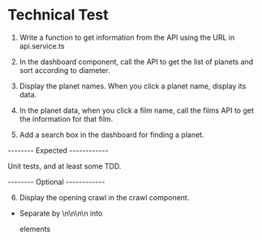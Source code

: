 # Technical Test

1. Write a function to get information from the API using the URL in api.service.ts

2. In the dashboard component, call the API to get the list of planets and sort according to diameter.

3. Display the planet names. When you click a planet name, display its data.

4. In the planet data, when you click a film name, call the films API to get the information for that film.

5. Add a search box in the dashboard for finding a planet.

-------- Expected ------------

Unit tests, and at least some TDD.

-------- Optional ------------

6. Display the opening crawl in the crawl component.
- Separate by \n\n\n\n into <p> elements

